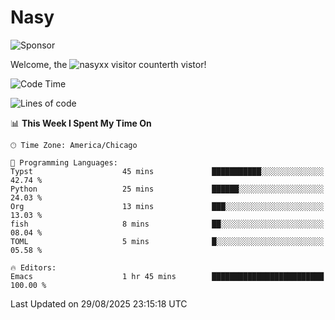 # Nasy

<!--
<p align="center">
<img height="200" src="https://github-readme-stats.vercel.app/api?username=nasyxx&count_private=true&show_icons=true&theme=dracula&include_all_commits=true"/>
<img height="200" src="https://github-readme-stats.vercel.app/api/top-langs/?username=nasyxx&theme=dracula&hide=html,jupyter+notebook&count_private=true&show_icons=true"/>
</p>

  
----------------
-->

![Sponsor](https://img.shields.io/static/v1.svg?label=Sponsor&message=%E2%9D%A4&logo=GitHub&style=flat&color=pink)
 
Welcome, the ![nasyxx visitor counter](https://count.getloli.com/get/@nasyxx?theme=rule34)th vistor!
 
<!--START_SECTION:waka-->
![Code Time](http://img.shields.io/badge/Code%20Time-4%2C753%20hrs%2013%20mins-blue)

![Lines of code](https://img.shields.io/badge/From%20Hello%20World%20I%27ve%20Written-6.3%20million%20lines%20of%20code-blue)

📊 **This Week I Spent My Time On** 

```text
🕑︎ Time Zone: America/Chicago

💬 Programming Languages: 
Typst                    45 mins             ███████████░░░░░░░░░░░░░░   42.74 % 
Python                   25 mins             ██████░░░░░░░░░░░░░░░░░░░   24.03 % 
Org                      13 mins             ███░░░░░░░░░░░░░░░░░░░░░░   13.03 % 
fish                     8 mins              ██░░░░░░░░░░░░░░░░░░░░░░░   08.04 % 
TOML                     5 mins              █░░░░░░░░░░░░░░░░░░░░░░░░   05.58 % 

🔥 Editors: 
Emacs                    1 hr 45 mins        █████████████████████████   100.00 % 
```


 Last Updated on 29/08/2025 23:15:18 UTC
<!--END_SECTION:waka-->

<!-- ![visitors](https://visitor-badge.laobi.icu/badge?page_id=nasyxx.nasyxx) -->
